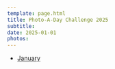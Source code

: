 ```yaml
---
template: page.html
title: Photo-A-Day Challenge 2025
subtitle: 
date: 2025-01-01
photos:  
---
```


- [January](https://photos.app.goo.gl/ur1w7hG3JgqjoUpT6)
